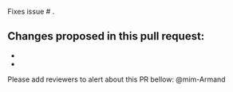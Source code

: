 Fixes issue # .


Changes proposed in this pull request:
- 
- 
- 


Please add reviewers to alert about this PR bellow:
@mim-Armand
